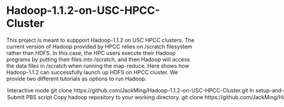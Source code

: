 # Hadoop-1.1.2-on-USC-HPCC-Cluster
This project is meant to suppport Hadoop-1.1.2 on USC HPCC clusters. The current version of Hadoop provided by HPCC relies on /scratch filesystem rather than HDFS. In this case, the HPC users execute their Hadoop programs by putting their files into /scratch, and then Hadoop will access the data files in /scratch when running the map-reduce. Here shows how Hadoop-1.1.2 can successfully launch up HDFS on HPCC cluster. We provide two different tutorials as options to run Hadoop. 

<Option 1> Interactive mode

1. `git clone https://github.com/JackMing/Hadoop-1.1.2-on-USC-HPCC-Cluster.git`
2. In setup-and-start-hadoop-on-hpcc, change line 8 HADOOP_TEMPLATE_DIR to your working directory, specifically where your conf/ folder is.
2. You need to request nodes by **qsub** and run it in the interactive mode by adding option **-I** If you need more options, please check the main page of qsub.

            qsub -d . -l 'walltime=00:30:00,nodes=3,ppn=6,pmem=2g' -I

3. Before you start your hadoop program, you should run the following setup commands first to launch up the HDFS.

            source setup.sh
            setup-and-start-hadoop-on-hpcc

4. After the setup, you can submit your hadoop job as you want. You can also manage the HDFS by the command `hdfs`.
5. Please remember to copy your output file out from the HDFS each time you finish your operation. The HDFS will be erased after you leave the cluster or the running time exceeds the walltime limit you set up before.

<Option 2> Submit PBS script

1. Copy hadoop repository to your working directory. 

            git clone https://github.com/JackMing/Hadoop-1.1.2-on-USC-HPCC-Cluster.git

2. In PBS script, modify your WORK_HOME path.
3. The current PBS script will run the hadoop example (pi calculation). If you want to run other examples, modify the corresponding paths.
4. In setup-and-start-hadoop-on-hpcc, change line 8 HADOOP_TEMPLATE_DIR to your working directory, specifically where your conf/ folder is.

 
